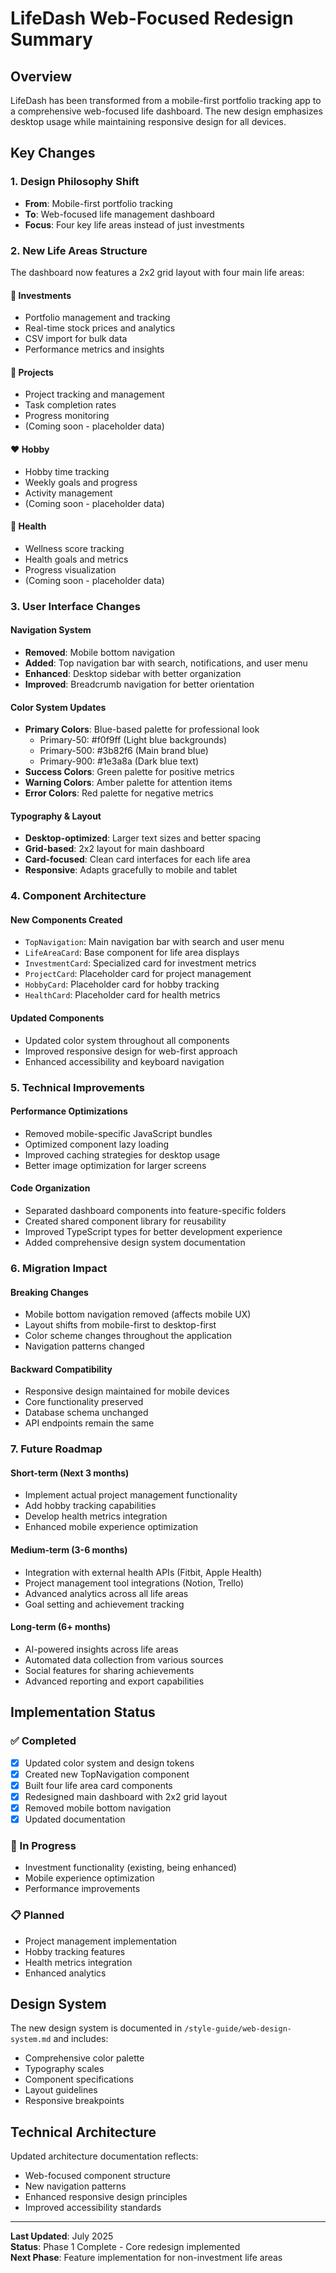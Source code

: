 # LifeDash Web-Focused Redesign Summary

## Overview

LifeDash has been transformed from a mobile-first portfolio tracking app to a comprehensive web-focused life dashboard. The new design emphasizes desktop usage while maintaining responsive design for all devices.

## Key Changes

### 1. Design Philosophy Shift

- **From**: Mobile-first portfolio tracking
- **To**: Web-focused life management dashboard
- **Focus**: Four key life areas instead of just investments

### 2. New Life Areas Structure

The dashboard now features a 2x2 grid layout with four main life areas:

#### 🏦 Investments

- Portfolio management and tracking
- Real-time stock prices and analytics
- CSV import for bulk data
- Performance metrics and insights

#### 📁 Projects

- Project tracking and management
- Task completion rates
- Progress monitoring
- (Coming soon - placeholder data)

#### ❤️ Hobby

- Hobby time tracking
- Weekly goals and progress
- Activity management
- (Coming soon - placeholder data)

#### 🏃 Health

- Wellness score tracking
- Health goals and metrics
- Progress visualization
- (Coming soon - placeholder data)

### 3. User Interface Changes

#### Navigation System

- **Removed**: Mobile bottom navigation
- **Added**: Top navigation bar with search, notifications, and user menu
- **Enhanced**: Desktop sidebar with better organization
- **Improved**: Breadcrumb navigation for better orientation

#### Color System Updates

- **Primary Colors**: Blue-based palette for professional look
  - Primary-50: #f0f9ff (Light blue backgrounds)
  - Primary-500: #3b82f6 (Main brand blue)
  - Primary-900: #1e3a8a (Dark blue text)
- **Success Colors**: Green palette for positive metrics
- **Warning Colors**: Amber palette for attention items
- **Error Colors**: Red palette for negative metrics

#### Typography & Layout

- **Desktop-optimized**: Larger text sizes and better spacing
- **Grid-based**: 2x2 layout for main dashboard
- **Card-focused**: Clean card interfaces for each life area
- **Responsive**: Adapts gracefully to mobile and tablet

### 4. Component Architecture

#### New Components Created

- `TopNavigation`: Main navigation bar with search and user menu
- `LifeAreaCard`: Base component for life area displays
- `InvestmentCard`: Specialized card for investment metrics
- `ProjectCard`: Placeholder card for project management
- `HobbyCard`: Placeholder card for hobby tracking
- `HealthCard`: Placeholder card for health metrics

#### Updated Components

- Updated color system throughout all components
- Improved responsive design for web-first approach
- Enhanced accessibility and keyboard navigation

### 5. Technical Improvements

#### Performance Optimizations

- Removed mobile-specific JavaScript bundles
- Optimized component lazy loading
- Improved caching strategies for desktop usage
- Better image optimization for larger screens

#### Code Organization

- Separated dashboard components into feature-specific folders
- Created shared component library for reusability
- Improved TypeScript types for better development experience
- Added comprehensive design system documentation

### 6. Migration Impact

#### Breaking Changes

- Mobile bottom navigation removed (affects mobile UX)
- Layout shifts from mobile-first to desktop-first
- Color scheme changes throughout the application
- Navigation patterns changed

#### Backward Compatibility

- Responsive design maintained for mobile devices
- Core functionality preserved
- Database schema unchanged
- API endpoints remain the same

### 7. Future Roadmap

#### Short-term (Next 3 months)

- Implement actual project management functionality
- Add hobby tracking capabilities
- Develop health metrics integration
- Enhanced mobile experience optimization

#### Medium-term (3-6 months)

- Integration with external health APIs (Fitbit, Apple Health)
- Project management tool integrations (Notion, Trello)
- Advanced analytics across all life areas
- Goal setting and achievement tracking

#### Long-term (6+ months)

- AI-powered insights across life areas
- Automated data collection from various sources
- Social features for sharing achievements
- Advanced reporting and export capabilities

## Implementation Status

### ✅ Completed

- [x] Updated color system and design tokens
- [x] Created new TopNavigation component
- [x] Built four life area card components
- [x] Redesigned main dashboard with 2x2 grid layout
- [x] Removed mobile bottom navigation
- [x] Updated documentation

### 🔄 In Progress

- Investment functionality (existing, being enhanced)
- Mobile experience optimization
- Performance improvements

### 📋 Planned

- Project management implementation
- Hobby tracking features
- Health metrics integration
- Enhanced analytics

## Design System

The new design system is documented in `/style-guide/web-design-system.md` and includes:

- Comprehensive color palette
- Typography scales
- Component specifications
- Layout guidelines
- Responsive breakpoints

## Technical Architecture

Updated architecture documentation reflects:

- Web-focused component structure
- New navigation patterns
- Enhanced responsive design principles
- Improved accessibility standards

---

**Last Updated**: July 2025  
**Status**: Phase 1 Complete - Core redesign implemented  
**Next Phase**: Feature implementation for non-investment life areas
